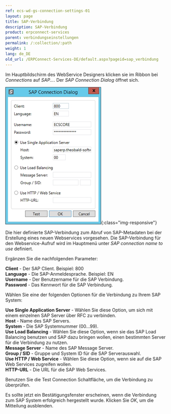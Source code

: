 ```yaml
---
ref: ecs-wd-gs-connection-settings-01
layout: page
title: SAP-Verbindung
description: SAP-Verbindung
product: erpconnect-services
parent: verbindungseinstellungen
permalink: /:collection/:path
weight: 1
lang: de_DE
old_url: /ERPConnect-Services-DE/default.aspx?pageid=sap_verbindung
---
```


Im Hauptbildschirm des WebService Designers klicken sie im Ribbon bei *Connections* auf *SAP...*. Der *SAP Connection Dialog* öffnet sich.

![WSD-SAPConnection](/img/content/ecscore-wsd_19.jpg){:class="img-responsive"}

Die hier definierte SAP-Verbindung zum Abruf von SAP-Metadaten bei der Erstellung eines neuen Webservices vorgesehen.
Die SAP-Verbindung für den Webservice-Aufruf wird im Hauptmenü unter *SAP connection name to use* definiert.  


Ergänzen Sie die nachfolgenden Parameter:

**Client** - Der SAP Client. Beispiel: 800<br>
**Language** - Die SAP-Anmeldesprache. Beispiel: EN<br>
**Username** -	Der Benutzername für die SAP Verbindung.<br>
**Password** -	Das Kennwort für die SAP Verbindung.<br>

Wählen Sie eine der folgenden Optionen für die Verbindung zu Ihrem SAP System:

**Use Single Application Server** -	Wählen Sie diese Option, um sich mit einem einzelnen SAP Server über RFC zu verbinden.<br>
**Host** -	Name des SAP Servers.<br>
**System** -	Die SAP Systemnummer (00…99).<br>
**Use Load Balancing** - Wählen Sie diese Option, wenn sie das SAP Load Balancing benutzen und SAP dazu bringen wollen, einen bestimmten Server für die Verbindung zu nutzen.<br>
**Message Server** - Name des SAP Message Server. <br>
**Group / SID** -	Gruppe und System ID für die SAP Serverauswahl.<br>
**Use HTTP / Web Service** -	Wählen Sie diese Option, wenn sie auf die SAP Web Services zugreifen wollen.<br>
**HTTP-URL** -	Die URL für die SAP Web Services.

Benutzen Sie die Test Connection Schaltfläche, um die Verbindung zu überprüfen.

Es sollte jetzt ein Bestätigungsfenster erscheinen, wenn die Verbindung zum SAP System erfolgreich hergestellt wurde. Klicken Sie *OK*, um die Mitteilung ausblenden.


